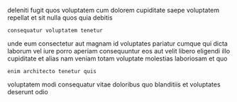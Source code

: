 <!--
title: Intuitive national methodology
author: Meaghan
date: 2014-08-22-1246
link: 2014-08-22-1246-intuitive-national-methodology
tags: [Angularjs,JavaScript,Android,graphics]
-->

deleniti fugit quos
voluptatem  cum dolorem cupiditate
saepe voluptatem repellat et sit nulla quos quia debitis
 	consequatur voluptatem tenetur
unde eum consectetur aut magnam
id voluptates pariatur cumque qui dicta laborum vel iure porro
aperiam consequuntur eos aut velit libero eligendi illo cupiditate et
alias nam veniam totam voluptate
molestias laboriosam et quo
 	enim architecto tenetur quis
 voluptatem modi consequatur vitae doloribus quo blanditiis
et voluptates deserunt odio